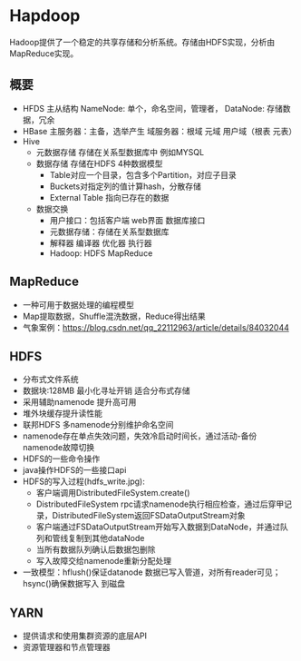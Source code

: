 # Hapdoop 
Hadoop提供了一个稳定的共享存储和分析系统。存储由HDFS实现，分析由MapReduce实现。
## 概要
* HFDS 
主从结构 
  NameNode: 单个，命名空间，管理者，
  DataNode: 存储数据，冗余
* HBase
主服务器：主备，选举产生
域服务器：根域 元域 用户域（根表 元表）
* Hive
    * 元数据存储 存储在关系型数据库中 例如MYSQL
    * 数据存储 存储在HDFS 4种数据模型
        * Table对应一个目录，包含多个Partition，对应子目录
        * Buckets对指定列的值计算hash，分散存储
        * External Table 指向已存在的数据
    * 数据交换
        * 用户接口：包括客户端 web界面 数据库接口
        * 元数据存储：存储在关系型数据库
        * 解释器 编译器 优化器 执行器
        * Hadoop: HDFS MapReduce
## MapReduce
* 一种可用于数据处理的编程模型
* Map提取数据，Shuffle混洗数据，Reduce得出结果
* 气象案例：https://blog.csdn.net/qq_22112963/article/details/84032044

## HDFS
* 分布式文件系统
* 数据块:128MB 最小化寻址开销 适合分布式存储
* 采用辅助namenode 提升高可用
* 堆外块缓存提升读性能
* 联邦HDFS 多namenode分别维护命名空间
* namenode存在单点失效问题，失效冷启动时间长，通过活动-备份namenode故障切换
* HDFS的一些命令操作
* java操作HDFS的一些接口api 
* HDFS的写入过程(hdfs_write.jpg):
    * 客户端调用DistributedFileSystem.create()
    * DistributedFileSystem rpc请求namenode执行相应检查，通过后穿甲记录，DistributedFileSystem返回FSDataOutputStream对象
    * 客户端通过FSDataOutputStream开始写入数据到DataNode，并通过队列和管线复制到其他dataNode
    * 当所有数据队列确认后数据包删除
    * 写入故障交给namenode重新分配处理
* 一致模型：hflush()保证datanode 数据已写入管道，对所有reader可见；hsync()确保数据写入
   到磁盘

## YARN
* 提供请求和使用集群资源的底层API
* 资源管理器和节点管理器
 
